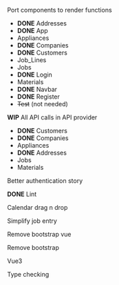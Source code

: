 Port components to render functions
   - **DONE** Addresses
   - **DONE** App
   - Appliances
   - **DONE** Companies
   - **DONE** Customers
   - Job_Lines
   - Jobs
   - **DONE** Login
   - Materials
   - **DONE** Navbar
   - **DONE** Register
   - ~~Test~~ (not needed)

**WIP** All API calls in API provider
   - **DONE** Customers
   - **DONE** Companies
   - Appliances
   - **DONE** Addresses
   - Jobs
   - Materials

Better authentication story

**DONE** Lint

Calendar drag n drop

Simplify job entry

Remove bootstrap vue

Remove bootstrap

Vue3

Type checking
